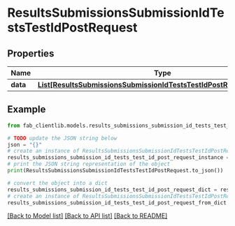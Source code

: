 # ResultsSubmissionsSubmissionIdTestsTestIdPostRequest


## Properties

Name | Type | Description | Notes
------------ | ------------- | ------------- | -------------
**data** | [**List[ResultsSubmissionsSubmissionIdTestsTestIdPostRequestDataInner]**](ResultsSubmissionsSubmissionIdTestsTestIdPostRequestDataInner.md) | Results. | [optional] 

## Example

```python
from fab_clientlib.models.results_submissions_submission_id_tests_test_id_post_request import ResultsSubmissionsSubmissionIdTestsTestIdPostRequest

# TODO update the JSON string below
json = "{}"
# create an instance of ResultsSubmissionsSubmissionIdTestsTestIdPostRequest from a JSON string
results_submissions_submission_id_tests_test_id_post_request_instance = ResultsSubmissionsSubmissionIdTestsTestIdPostRequest.from_json(json)
# print the JSON string representation of the object
print(ResultsSubmissionsSubmissionIdTestsTestIdPostRequest.to_json())

# convert the object into a dict
results_submissions_submission_id_tests_test_id_post_request_dict = results_submissions_submission_id_tests_test_id_post_request_instance.to_dict()
# create an instance of ResultsSubmissionsSubmissionIdTestsTestIdPostRequest from a dict
results_submissions_submission_id_tests_test_id_post_request_from_dict = ResultsSubmissionsSubmissionIdTestsTestIdPostRequest.from_dict(results_submissions_submission_id_tests_test_id_post_request_dict)
```
[[Back to Model list]](../README.md#documentation-for-models) [[Back to API list]](../README.md#documentation-for-api-endpoints) [[Back to README]](../README.md)


